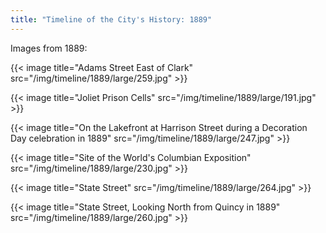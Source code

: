 ```yaml
---
title: "Timeline of the City's History: 1889"
---
```

Images from 1889:

{{< image title="Adams Street East of Clark" src="/img/timeline/1889/large/259.jpg" >}}

{{< image title="Joliet Prison Cells" src="/img/timeline/1889/large/191.jpg" >}}

{{< image title="On the Lakefront at Harrison Street during a Decoration Day celebration in 1889" src="/img/timeline/1889/large/247.jpg" >}}

{{< image title="Site of the World's Columbian Exposition" src="/img/timeline/1889/large/230.jpg" >}}

{{< image title="State Street" src="/img/timeline/1889/large/264.jpg" >}}

{{< image title="State Street, Looking North from Quincy in 1889" src="/img/timeline/1889/large/260.jpg" >}}